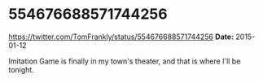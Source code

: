 # 554676688571744256
https://twitter.com/TomFrankly/status/554676688571744256
**Date:** 2015-01-12

Imitation Game is finally in my town's theater, and that is where I'll be tonight.
